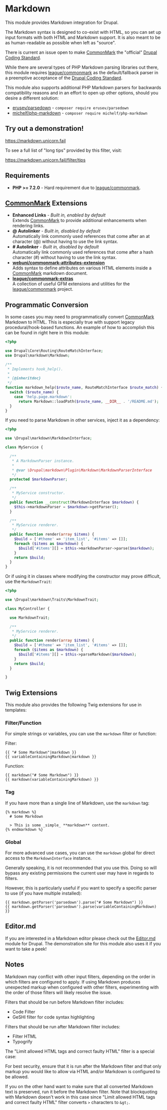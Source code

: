 # Markdown

This module provides Markdown integration for Drupal.

The Markdown syntax is designed to co-exist with HTML, so you can set
up input formats with both HTML and Markdown support. It is also meant
to be as human-readable as possible when left as "source".

There is current an issue open to make [CommonMark] the "official"
[Drupal Coding Standard].

While there are several types of PHP Markdown parsing libraries out
there, this module requires [league/commonmark] as the
default/fallback parser in a preemptive acceptance of the
[Drupal Coding Standard].

This module also supports additional PHP Markdown parsers for backwards
compatibility reasons and in an effort to open up other options, should
you desire a different solution:

- [erusev/parsedown] - `composer require erusev/parsedown`
- [michelf/php-markdown] - `composer require michelf/php-markdown`

## Try out a demonstration!

<https://markdown.unicorn.fail>

To see a full list of "long tips" provided by this filter, visit:

<https://markdown.unicorn.fail/filter/tips>

## Requirements

- **PHP >= 7.2.0** - Hard requirement due to [league/commonmark].

## [CommonMark] Extensions

- **Enhanced Links** - _Built in, enabled by default_  
    Extends [CommonMark] to provide additional enhancements when
    rendering links.
- **@ Autolinker** - _Built in, disabled by default_  
    Automatically link commonly used references that come after an
    at character (@) without having to use the link syntax.
- **# Autolinker** - _Built in, disabled by default_  
    Automatically link commonly used references that come after a hash
    character (#) without having to use the link syntax.
- **[webuni/commonmark-attributes-extension]**  
    Adds syntax to define attributes on various HTML elements inside a
    [CommonMark] markdown document.
- **[league/commonmark-extras]**  
    A collection of useful GFM extensions and utilities for the
    [league/commonmark] project.

## Programmatic Conversion

In some cases you may need to programmatically convert [CommonMark]
Markdown to HTML. This is especially true with support legacy
procedural/hook-based functions. An example of how to accomplish this
can be found in right here in this module:

```php
<?php

use Drupal\Core\Routing\RouteMatchInterface;
use Drupal\markdown\Markdown;

/**
 * Implements hook_help().
 *
 * {@inheritdoc}
 */
function markdown_help($route_name, RouteMatchInterface $route_match) {
  switch ($route_name) {
    case 'help.page.markdown':
      return Markdown::loadPath($route_name, __DIR__ . '/README.md');
  }
}
```

If you need to parse Markdown in other services, inject it as a
dependency:

```php
<?php

use \Drupal\markdown\MarkdownInterface;

class MyService {

  /**
   * A MarkdownParser instance.
   *
   * @var \Drupal\markdown\Plugin\Markdown\MarkdownParserInterface
   */
  protected $markdownParser;

  /**
   * MyService constructor.
   */
  public function __construct(MarkdownInterface $markdown) {
    $this->markdownParser = $markdown->getParser();
  }

  /**
   * MyService renderer.
   */
  public function render(array $items) {
    $build = ['#theme' => 'item_list', '#items' => []];
    foreach ($items as $markdown) {
      $build['#items'][] = $this->markdownParser->parse($markdown);
    }
    return $build;
  }
}
```

Or if using it in classes where modifying the constructor may prove
difficult, use the `MarkdownTrait`:

```php
<?php

use \Drupal\markdown\Traits\MarkdownTrait;

class MyController {

  use MarkdownTrait;

  /**
   * MyService renderer.
   */
  public function render(array $items) {
    $build = ['#theme' => 'item_list', '#items' => []];
    foreach ($items as $markdown) {
      $build['#items'][] = $this->parseMarkdown($markdown);
    }
    return $build;
  }

}
```

## Twig Extensions

This module also provides the following Twig extensions for use in
templates:

### Filter/Function

For simple strings or variables, you can use the `markdown` filter or
function:

Filter:
```twig
{{ "# Some Markdown"|markdown }}
{{ variableContainingMarkdown|markdown }}
```

Function:
```twig
{{ markdown("# Some Markdown") }}
{{ markdown(variableContainingMarkdown) }}
```

### Tag

If you have more than a single line of Markdown, use the `markdown` tag:

```twig
{% markdown %}
  # Some Markdown

  > This is some _simple_ **markdown** content.
{% endmarkdown %}
```

### Global

For more advanced use cases, you can use the `markdown` global for
direct access to the `MarkdownInterface` instance.

Generally speaking, it is not recommended that you use this. Doing so
will bypass any existing permissions the current user may have in
regards to filters.

However, this is particularly useful if you want to specify a specific
parser to use (if you have multiple installed):

```twig
{{ markdown.getParser('parsedown').parse("# Some Markdown") }}
{{ markdown.getParser('parsedown').parse(variableContainingMarkdown) }}
```

## Editor.md

If you are interested in a Markdown editor please check out the
[Editor.md] module for Drupal. The demonstration site for this module
also uses it if you want to take a peek!

## Notes

Markdown may conflict with other input filters, depending on the order
in which filters are configured to apply. If using Markdown produces
unexpected markup when configured with other filters, experimenting
with the order of those filters will likely resolve the issue.

Filters that should be run before Markdown filter includes:

- Code Filter
- GeSHI filter for code syntax highlighting

Filters that should be run after Markdown filter includes:

- Filter HTML
- Typogrify

The "Limit allowed HTML tags and correct faulty HTML" filter is a
special case:

For best security, ensure that it is run after the Markdown filter and
that only markup you would like to allow via HTML and/or Markdown is
configured to be allowed.

If you on the other hand want to make sure that all converted Markdown
text is preserved, run it before the Markdown filter. Note that
blockquoting with Markdown doesn't work in this case since
"Limit allowed HTML tags and correct faulty HTML" filter converts
`>` characters to `&gt;`.

[CommonMark]: http://commonmark.org/
[league/commonmark]: https://github.com/thephpleague/commonmark
[league/commonmark-extras]: https://github.com/thephpleague/commonmark-extras
[webuni/commonmark-attributes-extension]: https://github.com/webuni/commonmark-attributes-extension
[Drupal Coding Standard]: https://www.drupal.org/project/coding_standards/issues/2952616
[Editor.md]: https://drupal.org/project/editor_md
[erusev/parsedown]: https://github.com/erusev/parsedown
[michelf/php-markdown]: https://github.com/michelf/php-markdown
[The League of Extraordinary Packages]: https://commonmark.thephpleague.com/
